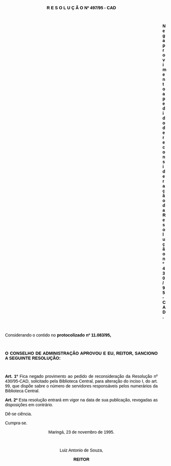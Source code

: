<BODY TEXT="#000000">

<FONT FACE="Arial">
<B><P ALIGN="CENTER">R E S O L U &Ccedil; &Atilde; O Nº 497/95 - CAD</P>
</B>
<P>&nbsp;</P><DIR>
<DIR>
<DIR>
<DIR>
<DIR>
<DIR>
<DIR>
<DIR>
<DIR>
<DIR>
<DIR>
<DIR>
<DIR>

<B><P ALIGN="JUSTIFY">Nega provimento a pedido de reconsidera&ccedil;&atilde;o da Resolu&ccedil;&atilde;o nº 430/95-CAD.</P>
<P ALIGN="JUSTIFY"></P>
</B><P ALIGN="JUSTIFY">&nbsp;</P></DIR>
</DIR>
</DIR>
</DIR>
</DIR>
</DIR>
</DIR>
</DIR>
</DIR>
</DIR>
</DIR>
</DIR>
</DIR>

<P ALIGN="JUSTIFY">Considerando o contido no <B>protocolizado nº 11.083/95,</P>
<P ALIGN="JUSTIFY"></P>
</B><P ALIGN="JUSTIFY">&nbsp;</P>
<B><P ALIGN="JUSTIFY">O CONSELHO DE ADMINISTRA&Ccedil;&Atilde;O APROVOU E EU, REITOR, SANCIONO A SEGUINTE RESOLU&Ccedil;&Atilde;O:</P>
<P ALIGN="JUSTIFY"></P>
</B><P ALIGN="JUSTIFY">&nbsp;</P>
<B><P ALIGN="JUSTIFY">Art. 1º</B> Fica negado provimento ao pedido de reconsidera&ccedil;&atilde;o da Resolu&ccedil;&atilde;o nº 430/95-CAD, solicitado pela Biblioteca Central, para altera&ccedil;&atilde;o do inciso I, do art. 99, que disp&otilde;e sabre o n&uacute;mero de servidores respons&aacute;veis pelos numer&aacute;rios da Biblioteca Central.</P>
<B><P ALIGN="JUSTIFY">Art. 2º</B> Esta resolu&ccedil;&atilde;o entrar&aacute; em vigor na data de sua publica&ccedil;&atilde;o, revogadas as disposi&ccedil;&otilde;es em contr&aacute;rio. </P>
<P ALIGN="JUSTIFY">D&ecirc;-se ci&ecirc;ncia.</P>
<P ALIGN="JUSTIFY">Cumpra-se.</P>
<P ALIGN="CENTER"></P>
<P ALIGN="CENTER">Maring&aacute;, 23 de novembro de 1995.</P>
<P ALIGN="CENTER"></P>
<P ALIGN="CENTER">&nbsp;</P>
<P ALIGN="CENTER">Luiz Antonio de Souza,</P>
<B><P ALIGN="CENTER">REITOR</P></B></FONT></BODY>
